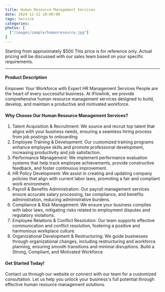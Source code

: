 ```yaml
---
title: Human Resource Management Services
date: 2024-12-12 18:00:00
tags: Service
categories: 
photos: [
  ["/images/sample/humanresource.jpg"]
] 
---
```


Starting from approximately $500
This price is for reference only. Actual pricing will be discussed with our sales team based on your specific requirements.

<!--more-->

---

#### Product Description
Empower Your Workforce with Expert HR Management Services
People are the heart of every successful business. At iFlowlink, we provide comprehensive human resource management services designed to build, develop, and maintain a productive and motivated workforce.

#### Why Choose Our Human Resource Management Services?
1. Talent Acquisition & Recruitment:
We source and recruit top talent that aligns with your business needs, ensuring a seamless hiring process from job postings to onboarding.
2. Employee Training & Development:
Our customized training programs enhance employee skills and promote professional development, increasing productivity and job satisfaction.
3. Performance Management:
We implement performance evaluation systems that help track employee achievements, provide constructive feedback, and foster continuous improvement.
4. HR Policy Development:
We assist in creating and updating company policies that align with current labor laws, promoting a fair and compliant work environment.
5. Payroll & Benefits Administration:
Our payroll management services ensure accurate salary processing, tax compliance, and benefits administration, reducing administrative burdens.
6. Compliance & Risk Management:
We ensure your business complies with labor laws, mitigating risks related to employment disputes and regulatory violations.
7. Employee Relations & Conflict Resolution:
Our team supports effective communication and conflict resolution, fostering a positive and harmonious workplace culture.
8. Organizational Development & Restructuring:
We guide businesses through organizational changes, including restructuring and workforce planning, ensuring smooth transitions and minimal disruptions.
Build a Strong, Compliant, and Motivated Workforce

#### Get Started Today!
Contact us through our website or connect with our team for a customized consultation. Let us help you unlock your business's full potential through effective human resource management solutions.
